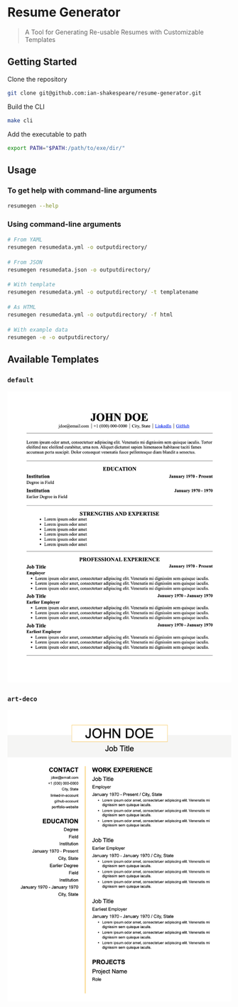 # Resume Generator

> A Tool for Generating Re-usable Resumes with Customizable Templates

## Getting Started

Clone the repository

```sh
git clone git@github.com:ian-shakespeare/resume-generator.git
```

Build the CLI

```sh
make cli
```

Add the executable to path

```sh
export PATH="$PATH:/path/to/exe/dir/"
```

## Usage

### To get help with command-line arguments

```sh
resumegen --help
```

### Using command-line arguments

```sh
# From YAML
resumegen resumedata.yml -o outputdirectory/

# From JSON
resumegen resumedata.json -o outputdirectory/

# With template
resumegen resumedata.yml -o outputdirectory/ -t templatename

# As HTML
resumegen resumedata.yml -o outputdirectory/ -f html

# With example data
resumegen -e -o outputdirectory/
```

## Available Templates

### `default`

![Screenshot of the default resume template](assets/images/default-screenshot.png)

### `art-deco`

![Screenshot of the art deco resume template](assets/images/art-deco-screenshot.png)
